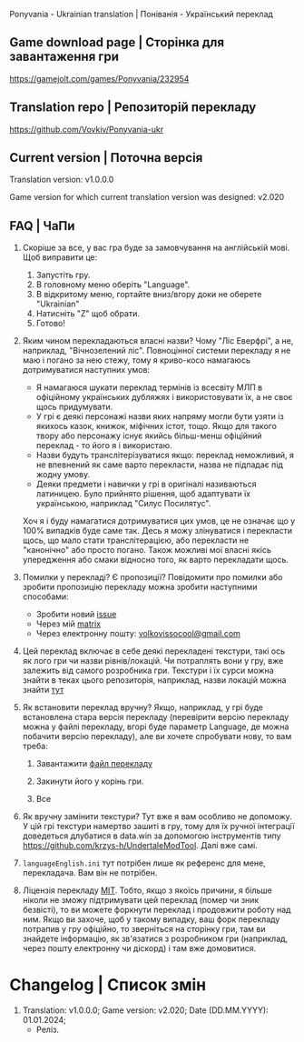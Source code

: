 Ponyvania - Ukrainian translation | Поніванія - Український переклад

## Game download page | Сторінка для завантаження гри

https://gamejolt.com/games/Ponyvania/232954

## Translation repo | Репозиторій перекладу

https://github.com/Vovkiv/Ponyvania-ukr

## Current version | Поточна версія

Translation version: v1.0.0.0

Game version for which current translation version was designed: v2.020

## FAQ | ЧаПи

1. Скоріше за все, у вас гра буде за замовчування на англійській мові. Щоб виправити це:
     1. Запустіть гру.
     2. В головному меню оберіть "Language".
     3. В відкритому меню, гортайте вниз/вгору доки не оберете "Ukrainian"
     4. Натисніть "Z" щоб обрати.
     5. Готово!
2. Яким чином перекладаються власні назви? Чому "Ліс Еверфрі", а не, наприклад, "Вічнозелений ліс".
     Повноцінної системи перекладу я не маю і погано за нею стежу, тому я криво-косо намагаюсь дотримуватися наступних умов:
   
    * Я намагаюся шукати переклад термінів із всесвіту МЛП в офіційному українських дубляжях і використовувати їх, а не своє щось придумувати.
    * У грі є деякі персонажі назви яких напряму могли бути узяти із якихось казок, книжок, міфічних істот, тощо. Якщо для такого твору або персонажу існує якийсь більш-менш офіційний переклад - то його я і використаю.
    * Назви будуть транслітерізуватися якщо: переклад неможливий, я не впевнений як саме варто перекласти, назва не підпадає під жодну умову.
    * Деяки предмети і навички у грі в оригіналі називаються латиницею. Було прийнято рішення, щоб адаптувати їх українською, наприклад "Силус Посилятус".
  
     Хоч я і буду намагатися дотримуватися цих умов, це не означає що у 100% випадків буде саме так. Десь я можу злінуватися і перекласти щось, що мало стати транслітерацією, або перекласти не "канонічно" або просто погано. Також можливі мої власні якісь упередження або смаки відносно того, як варто перекладати щось.

3. Помилки у перекладі? Є пропозиції?
    Повідомити про помилки або зробити пропозицію перекладу можна зробити наступними способами:
   
   * Зробити новий [issue](https://github.com/Vovkiv/Ponyvania-ukr/issues/new)
   * Через мій [matrix](https://matrix.to/#/@vovkiv:matrix.org)
   * Через електронну пошту: volkovissocool@gmail.com

4. Цей переклад включає в себе деякі перекладені текстури, такі ось як лого гри чи назви рівнів/локацій. Чи потраплять вони у гру, вже залежить від самого розробника гри. Текстури і їх сурси можна знайти в теках цього репозиторія, наприклад, назви локацій можна знайти [тут](level_names)

5. Як встановити переклад вручну? Якщо, наприклад, у грі буде встановлена стара версія перекладу (перевірити версію перекладу можна у файлі перекладу, вгорі буде параметр Language, де можна побачити версію перекладу), але ви хочете спробувати нову, то вам треба:
     1. Завантажити [файл перекладу](languageUkrainian.ini)
  
     2. Закинути його у корінь гри.
  
     3. Все
        
6. Як вручну замінити текстури? Тут вже я вам особливо не допоможу. У цій грі текстури намертво зашиті в гру, тому для їх ручної інтеграції доведеться длубатися в data.win за допомогою інструментів типу https://github.com/krzys-h/UndertaleModTool. Далі вже самі.
   
7. `languageEnglish.ini` тут потрібен лише як референс для мене, перекладача. Вам він не потрібен.
   
8. Ліцензія перекладу [MIT](LICENSE). Тобто, якщо з якоїсь причини, я більше ніколи не зможу підтримувати цей переклад (помер чи зник безвісті), то ви можете форкнути переклад і продовжити роботу над ним. Якщо ви захоче, щоб у такому випадку, ваш форк перекладу потрапив у гру офіційно, то зверніться на сторінку гри, там ви знайдете інформацію, як зв'язатися з розробником гри (наприклад, через пошту електронну чи діскорд) і там вже домовитися.

# Changelog | Список змін
1. Translation: v1.0.0.0; Game version: v2.020; Date (DD.MM.YYYY): 01.01.2024;
     * Реліз.
